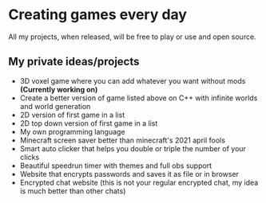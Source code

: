 # Creating games every day
All my projects, when released, will be free to play or use and open source.
## My private ideas/projects
- 3D voxel game where you can add whatever you want without mods **(Currently working on)**
- Create a better version of game listed above on C++ with infinite worlds and world generation
- 2D version of first game in a list
- 2D top down version of first game in a list
- My own programming language
- Minecraft screen saver better than minecraft's 2021 april fools
- Smart auto clicker that helps you double or triple the number of your clicks
- Beautiful speedrun timer with themes and full obs support
- Website that encrypts passwords and saves it as file or in browser
- Encrypted chat website (this is not your regular encrypted chat, my idea is much better than other chats)
